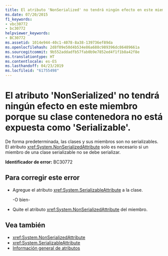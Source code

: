 ```yaml
---
title: El atributo 'NonSerialized' no tendrá ningún efecto en este miembro porque su clase contenedora no está expuesta como 'Serializable'.
ms.date: 07/20/2015
f1_keywords:
- vbc30772
- bc30772
helpviewer_keywords:
- BC30772
ms.assetid: 1014e944-40c1-4078-8a38-139736ef89da
ms.openlocfilehash: 2d8f09e50d4b534e86a688c989396dc86489661a
ms.sourcegitcommit: 9b552addadfb57fab0b9e7852ed4f1f1b8a42f8e
ms.translationtype: HT
ms.contentlocale: es-ES
ms.lasthandoff: 04/23/2019
ms.locfileid: "61755498"
---
```

# <a name="nonserialized-attribute-will-not-affect-this-member-because-its-containing-class-is-not-exposed-as-serializable"></a>El atributo 'NonSerialized' no tendrá ningún efecto en este miembro porque su clase contenedora no está expuesta como 'Serializable'.
De forma predeterminada, las clases y sus miembros son no serializables. El atributo <xref:System.NonSerializedAttribute> solo es necesario si un miembro de una clase serializable no se debe serializar.  
  
 **Identificador de error:** BC30772  
  
## <a name="to-correct-this-error"></a>Para corregir este error  
  
- Agregue el atributo <xref:System.SerializableAttribute> a la clase.  
  
     -O bien-  
  
- Quite el atributo <xref:System.NonSerializedAttribute> del miembro.  
  
## <a name="see-also"></a>Vea también

- <xref:System.NonSerializedAttribute>
- <xref:System.SerializableAttribute>
- [Información general de atributos](~/docs/visual-basic/programming-guide/concepts/attributes/index.md)
